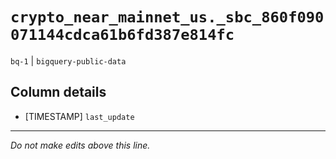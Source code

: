 # `crypto_near_mainnet_us._sbc_860f090071144cdca61b6fd387e814fc`
`bq-1` | `bigquery-public-data`

## Column details
* [TIMESTAMP] `last_update`

-------------------------------------------------------------------------------
*Do not make edits above this line.*
